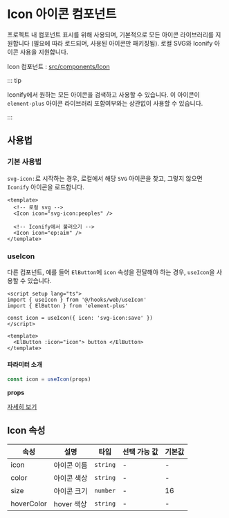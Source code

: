 # Icon 아이콘 컴포넌트

프로젝트 내 컴포넌트 표시를 위해 사용되며, 기본적으로 모든 아이콘 라이브러리를 지원합니다 (필요에 따라 로드되며, 사용된 아이콘만 패키징됨). 로컬 SVG와 Iconify 아이콘 사용을 지원합니다.

Icon 컴포넌트 : [src/components/Icon](https://github.com/web2-solution/web2-vue-framework/tree/dev/src/components/Icon) 

::: tip

Iconify에서 원하는 모든 아이콘을 검색하고 사용할 수 있습니다. 이 아이콘이 `element-plus` 아이콘 라이브러리 포함여부와는 상관없이 사용할 수 있습니다.

:::

## 사용법

### 기본 사용법

`svg-icon:`로 시작하는 경우, 로컬에서 해당 `SVG` 아이콘을 찾고, 그렇지 않으면 `Iconify` 아이콘을 로드합니다.

```vue
<template>
  <!-- 로컬 svg -->
  <Icon icon="svg-icon:peoples" />

  <!-- Iconify에서 불러오기 -->
  <Icon icon="ep:aim" />
</template>

```

### useIcon

다른 컴포넌트, 예를 들어 `ElButton`에 `icon` 속성을 전달해야 하는 경우, `useIcon`을 사용할 수 있습니다.

```vue
<script setup lang="ts">
import { useIcon } from '@/hooks/web/useIcon'
import { ElButton } from 'element-plus'

const icon = useIcon({ icon: 'svg-icon:save' })
</script>

<template>
  <ElButton :icon="icon"> button </ElButton>
</template>
```

#### 파라미터 소개

```ts
const icon = useIcon(props)
```

**props**

[자세히 보기](#Icon)

## Icon 속성<span id="Icon"></span>

| 속성 | 설명 | 타입 | 선택 가능 값 | 기본값 |
| ---- | ---- | ---- | ---- | ---- |
| icon | 아이콘 이름 | `string` | - | - |
| color | 아이콘 색상 | `string` | - | - |
| size | 아이콘 크기 | `number` | - | 16 |
| hoverColor | hover 색상 | `string` | - | - |
